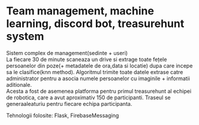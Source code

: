 # Team management, machine learning, discord bot, treasurehunt system
Sistem complex de management(sedinte + useri)\
La fiecare 30 de minute scaneaza un drive si extrage toate fețele persoanelor din poze(+ metadatele de ora,data si locatie) dupa care incepe sa le clasifice(knn method). Algoritmul trimite toate datele extrase catre administrator pentru a asocia numele persoanelor cu imaginile + informatii aditionale.\
Acesta a fost de asemenea platforma pentru primul treasurehunt al echipei de robotica, care a avut aproximativ 150 de participanti. Traseul se generaaleaturiu pentru fiecare echipa participanta.

Tehnologii folosite: Flask, FirebaseMessaging
